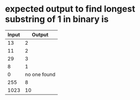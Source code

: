 # expected output to find longest substring of 1 in binary is

|Input |Output |
|------|-------|
|13    | 2    |
|11    | 2    |
|29    | 3    |
|8    |  1   |
|0    | no one found    |
|255    | 8|
|1023    | 10|


